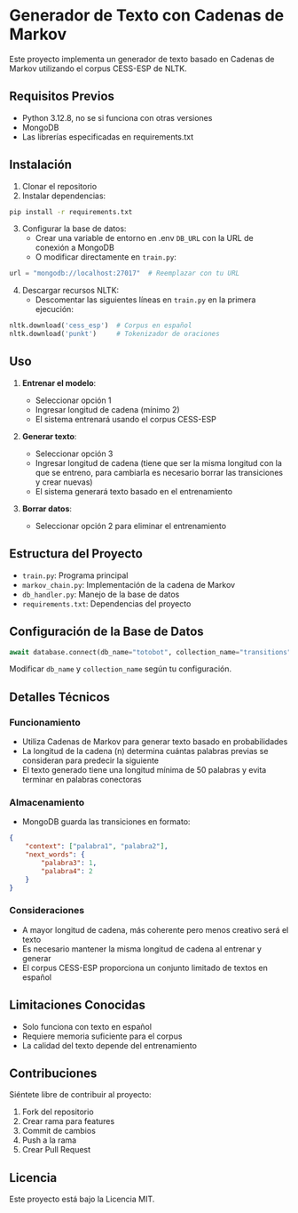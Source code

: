 # Generador de Texto con Cadenas de Markov

Este proyecto implementa un generador de texto basado en Cadenas de Markov utilizando el corpus CESS-ESP de NLTK.

## Requisitos Previos

- Python 3.12.8, no se si funciona con otras versiones
- MongoDB
- Las librerías especificadas en requirements.txt

## Instalación

1. Clonar el repositorio
2. Instalar dependencias:
```bash
pip install -r requirements.txt
```

3. Configurar la base de datos:
   - Crear una variable de entorno en .env `DB_URL` con la URL de conexión a MongoDB
   - O modificar directamente en `train.py`:
```python
url = "mongodb://localhost:27017"  # Reemplazar con tu URL
```

4. Descargar recursos NLTK:
   - Descomentar las siguientes líneas en `train.py` en la primera ejecución:
```python
nltk.download('cess_esp')  # Corpus en español
nltk.download('punkt')     # Tokenizador de oraciones
```

## Uso

1. **Entrenar el modelo**:
   - Seleccionar opción 1
   - Ingresar longitud de cadena (mínimo 2)
   - El sistema entrenará usando el corpus CESS-ESP

2. **Generar texto**:
   - Seleccionar opción 3
   - Ingresar longitud de cadena (tiene que ser la misma longitud con la que se entreno, para cambiarla es necesario borrar las transiciones y crear nuevas)
   - El sistema generará texto basado en el entrenamiento

3. **Borrar datos**:
   - Seleccionar opción 2 para eliminar el entrenamiento

## Estructura del Proyecto

- `train.py`: Programa principal
- `markov_chain.py`: Implementación de la cadena de Markov
- `db_handler.py`: Manejo de la base de datos
- `requirements.txt`: Dependencias del proyecto

## Configuración de la Base de Datos

```python
await database.connect(db_name="totobot", collection_name="transitions")
```
Modificar `db_name` y `collection_name` según tu configuración.

## Detalles Técnicos

### Funcionamiento
- Utiliza Cadenas de Markov para generar texto basado en probabilidades
- La longitud de la cadena (n) determina cuántas palabras previas se consideran para predecir la siguiente
- El texto generado tiene una longitud mínima de 50 palabras y evita terminar en palabras conectoras

### Almacenamiento
- MongoDB guarda las transiciones en formato:
```json
{
    "context": ["palabra1", "palabra2"],
    "next_words": {
        "palabra3": 1,
        "palabra4": 2
    }
}
```

### Consideraciones
- A mayor longitud de cadena, más coherente pero menos creativo será el texto
- Es necesario mantener la misma longitud de cadena al entrenar y generar
- El corpus CESS-ESP proporciona un conjunto limitado de textos en español

## Limitaciones Conocidas

- Solo funciona con texto en español
- Requiere memoria suficiente para el corpus
- La calidad del texto depende del entrenamiento

## Contribuciones

Siéntete libre de contribuir al proyecto:
1. Fork del repositorio
2. Crear rama para features
3. Commit de cambios
4. Push a la rama
5. Crear Pull Request

## Licencia

Este proyecto está bajo la Licencia MIT.